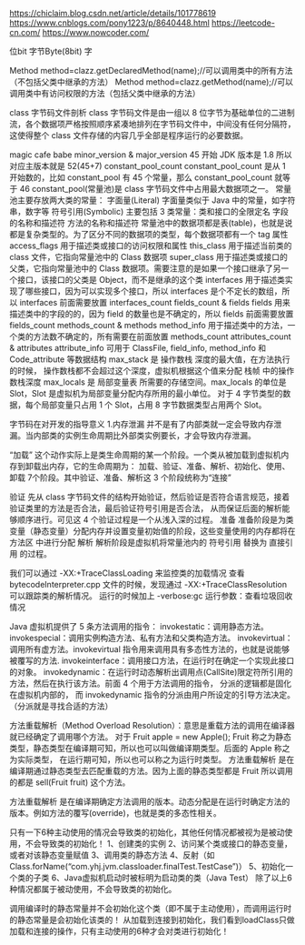 https://chiclaim.blog.csdn.net/article/details/101778619
https://www.cnblogs.com/pony1223/p/8640448.html
https://leetcode-cn.com/
https://www.nowcoder.com/

位bit 字节Byte(8bit) 字

Method method=clazz.getDeclaredMethod(name);//可以调用类中的所有方法（不包括父类中继承的方法）
Method method=clazz.getMethod(name);//可以调用类中有访问权限的方法（包括父类中继承的方法）

class 字节码文件剖析
class 字节码文件是由一组以 8 位字节为基础单位的二进制流，各个数据项严格按照顺序紧凑地排列在字节码文件中，中间没有任何分隔符，
这使得整个 class 文件存储的内容几乎全部是程序运行的必要数据。

magic  cafe babe
minor_version & major_version    45 开始   JDK 版本是 1.8 所以对应主版本就是 52(45+7)
constant_pool_count    constant_pool_count 是从 1 开始数的，比如 constant_pool 有 45 个常量，那么 constant_pool_count 就等于 46
constant_pool(常量池)是 class 字节码文件中占用最大数据项之一。
       常量池主要存放两大类的常量：
       字面量(Literal)      字面量类似于 Java 中的常量，如字符串，数字等
       符号引用(Symbolic)   主要包括 3 类常量：类和接口的全限定名  字段的名称和描述符   方法的名称和描述符
       常量池中的数据项都是表(table)，也就是说都是复杂类型的。为了区分不同的数据项的类型，每个数据项都有一个 tag 属性
access_flags    用于描述类或接口的访问权限和属性
this_class      用于描述当前类的 class 文件，它指向常量池中的 Class 数据项
super_class     用于描述类或接口的父类，它指向常量池中的 Class 数据项。需要注意的是如果一个接口继承了另一个接口，该接口的父类是 Object，而不是继承的这个类
interfaces      用于描述类实现了哪些接口，因为可以实现多个接口，所以 interfaces 是个不定长的数组，所以 interfaces 前面需要放置 interfaces_count
fields_count & fields    fields 用来描述类中的字段的的，因为 field 的数量也是不确定的，所以 fields 前面需要放置 fields_count
methods_count & methods  method_info 用于描述类中的方法，一个类的方法数不确定的，所有需要在前面放置 methods_count
attributes_count & attributes   attribute_info 可用于 ClassFile, field_info, method_info 和 Code_attribute 等数据结构
        max_stack 是 操作数栈 深度的最大值，在方法执行的时候， 操作数栈都不会超过这个深度，虚拟机根据这个值来分配 栈帧 中的操作数栈深度
        max_locals 是 局部变量表 所需要的存储空间。max_locals 的单位是 Slot，Slot 是虚拟机为局部变量分配内存所用的最小单位。
        对于 4 字节类型的数据，每个局部变量只占用 1 个 Slot，占用 8 字节数据类型占用两个 Slot。

字节码在对开发的指导意义
1.内存泄漏   并不是有了内部类就一定会导致内存泄漏。当内部类的实例生命周期比外部类实例要长，才会导致内存泄漏。


“加载” 这个动作实际上是类生命周期的某一个阶段。一个类从被加载到虚拟机内存到卸载出内存，它的生命周期为：
加载、验证、准备、解析、初始化、使用、卸载 7个阶段。其中验证、准备、解析这 3 个阶段统称为“连接”

验证
先从 class 字节码文件的结构开始验证，然后验证是否符合语言规范，接着验证类里的方法是否合法，最后验证符号引用是否合法，
从而保证后面的解析能够顺序进行。可见这 4 个验证过程是一个从浅入深的过程。
准备
准备阶段是为类变量（静态变量）分配内存并设置变量初始值的阶段，这些变量使用的内存都将在 方法区 中进行分配
解析
解析阶段是虚拟机将常量池内的 符号引用 替换为 直接引用 的过程。

我们可以通过 -XX:+TraceClassLoading 来监控类的加载情况
查看 bytecodeInterpreter.cpp 文件的时候，发现通过 -XX:+TraceClassResolution 可以跟踪类的解析情况。
运行的时候加上 -verbose:gc 运行参数：查看垃圾回收情况

Java 虚拟机提供了 5 条方法调用的指令：
invokestatic：调用静态方法。
invokespecial：调用实例构造方法、私有方法和父类构造方法。
invokevirtual：调用所有虚方法。invokevirtual 指令用来调用具有多态性方法的，也就是说能够被覆写的方法.
invokeinterface：调用接口方法，在运行时在确定一个实现此接口的对象。
invokedynamic：在运行时动态解析出调用点(CallSite)限定符所引用的方法，然后在执行该方法。前面 4 个用于方法调用的指令，
分派的逻辑都是固化在虚拟机内部的， 而 invokedynamic 指令的分派由用户所设定的引导方法决定。（分派就是寻找合适的方法）

方法重载解析（Method Overload Resolution）：意思是重载方法的调用在编译器就已经确定了调用哪个方法。
对于 Fruit apple = new Apple(); Fruit 称之为静态类型，静态类型在编译期可知，所以也可以叫做编译期类型。后面的 Apple 称之为实际类型，
在运行期可知，所以也可以称之为运行时类型。
方法重载解析 是在编译期通过静态类型去匹配重载的方法。因为上面的静态类型都是 Fruit 所以调用的都是 sell(Fruit fruit) 这个方法。

方法重载解析 是在编译期确定方法调用的版本。动态分配是在运行时确定方法的版本。例如方法的覆写(override)，也就是类的多态性相关。

只有一下6种主动使用的情况会导致类的初始化，其他任何情况都被视为是被动使用，不会导致类的初始化！
1、创建类的实例
2、访问某个类或接口的静态变量，或者对该静态变量赋值
3、调用类的静态方法
4、反射（如Class.forName(“com.yhj.jvm.classloader.finalTest.TestCase”)）
5、初始化一个类的子类
6、Java虚拟机启动时被标明为启动类的类（Java Test）
除了以上6种情况都属于被动使用，不会导致类的初始化。

调用编译时的静态常量并不会初始化这个类（即不属于主动使用），而调用运行时的静态常量是会初始化该类的！
从加载到连接到初始化，我们看到loadClass只做加载和连接的操作，只有主动使用的6种才会对类进行初始化！